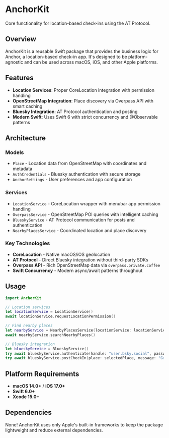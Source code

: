 # AnchorKit

Core functionality for location-based check-ins using the AT Protocol.

## Overview

AnchorKit is a reusable Swift package that provides the business logic for Anchor, a location-based check-in app. It's designed to be platform-agnostic and can be used across macOS, iOS, and other Apple platforms.

## Features

- **Location Services**: Proper CoreLocation integration with permission handling
- **OpenStreetMap Integration**: Place discovery via Overpass API with smart caching
- **Bluesky Integration**: AT Protocol authentication and posting
- **Modern Swift**: Uses Swift 6 with strict concurrency and @Observable patterns

## Architecture

### Models

- `Place` - Location data from OpenStreetMap with coordinates and metadata
- `AuthCredentials` - Bluesky authentication with secure storage
- `AnchorSettings` - User preferences and app configuration

### Services

- `LocationService` - CoreLocation wrapper with menubar app permission handling
- `OverpassService` - OpenStreetMap POI queries with intelligent caching
- `BlueskyService` - AT Protocol communication for posts and authentication
- `NearbyPlacesService` - Coordinated location and place discovery

### Key Technologies

- **CoreLocation** - Native macOS/iOS geolocation
- **AT Protocol** - Direct Bluesky integration without third-party SDKs
- **Overpass API** - Rich OpenStreetMap data via `overpass.private.coffee`
- **Swift Concurrency** - Modern async/await patterns throughout

## Usage

```swift
import AnchorKit

// Location services
let locationService = LocationService()
await locationService.requestLocationPermission()

// Find nearby places
let nearbyService = NearbyPlacesService(locationService: locationService)
await nearbyService.searchNearbyPlaces()

// Bluesky integration
let blueskyService = BlueskyService()
try await blueskyService.authenticate(handle: "user.bsky.social", password: "password")
try await blueskyService.postCheckIn(place: selectedPlace, message: "Great climbing session!")
```

## Platform Requirements

- **macOS 14.0+** / **iOS 17.0+**
- **Swift 6.0+**
- **Xcode 15.0+**

## Dependencies

None! AnchorKit uses only Apple's built-in frameworks to keep the package lightweight and reduce external dependencies.
